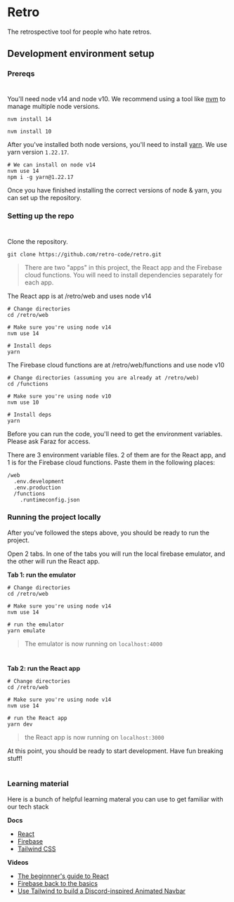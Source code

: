 # Retro

The retrospective tool for people who hate retros.

## Development environment setup

### Prereqs

#

You'll need node v14 and node v10. We recommend using a tool like [nvm](https://github.com/nvm-sh/nvm) to manage multiple node versions.

```
nvm install 14
```

```
nvm install 10
```

After you've installed both node versions, you'll need to install [yarn](https://classic.yarnpkg.com/en/). We use yarn version `1.22.17`.

```
# We can install on node v14
nvm use 14
npm i -g yarn@1.22.17
```

Once you have finished installing the correct versions of node & yarn, you can set up the repository.

### Setting up the repo

#

Clone the repository.

```
git clone https://github.com/retro-code/retro.git
```

> There are two "apps" in this project, the React app and the Firebase cloud functions. You will need to install dependencies separately for each app.

The React app is at /retro/web and uses node v14

```
# Change directories
cd /retro/web

# Make sure you're using node v14
nvm use 14

# Install deps
yarn
```

The Firebase cloud functions are at /retro/web/functions and use node v10

```
# Change directories (assuming you are already at /retro/web)
cd /functions

# Make sure you're using node v10
nvm use 10

# Install deps
yarn
```

Before you can run the code, you'll need to get the environment variables. Please ask Faraz for access.

There are 3 environment variable files. 2 of them are for the React app, and 1 is for the Firebase cloud functions. Paste them in the following places:

```
/web
  .env.development
  .env.production
  /functions
    .runtimeconfig.json
```

### Running the project locally

After you've followed the steps above, you should be ready to run the project.

Open 2 tabs. In one of the tabs you will run the local firebase emulator, and the other will run the React app.

**Tab 1: run the emulator**

```
# Change directories
cd /retro/web

# Make sure you're using node v14
nvm use 14

# run the emulator
yarn emulate
```

> The emulator is now running on `localhost:4000`

#

**Tab 2: run the React app**

```
# Change directories
cd /retro/web

# Make sure you're using node v14
nvm use 14

# run the React app
yarn dev
```

> the React app is now running on `localhost:3000`

At this point, you should be ready to start development. Have fun breaking stuff!

#

### Learning material

Here is a bunch of helpful learning materal you can use to get familiar with our tech stack

**Docs**

- [React](https://reactjs.org/docs/getting-started.html)
- [Firebase](https://firebase.google.com/docs)
- [Tailwind CSS](https://tailwindcss.com/)

**Videos**

- [The beginnner's guide to React](https://egghead.io/courses/the-beginner-s-guide-to-react)
- [Firebase back to the basics](https://www.youtube.com/watch?v=q5J5ho7YUhA)
- [Use Tailwind to build a Discord-inspired Animated Navbar](https://www.youtube.com/watch?v=pfaSUYaSgRo)
